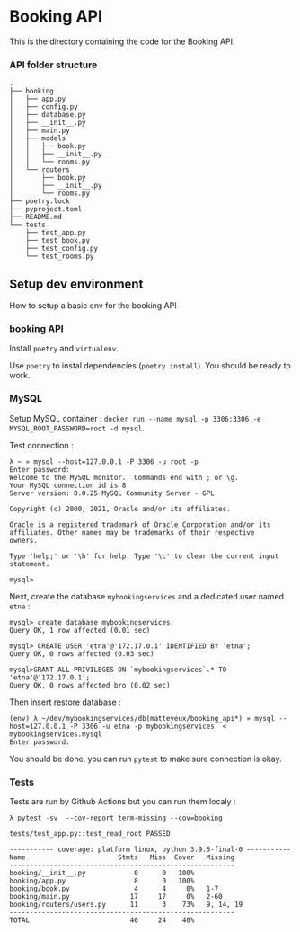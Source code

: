 # Booking API

This is the directory containing the code for the Booking API.

### API folder structure
```
.
├── booking
│   ├── app.py
│   ├── config.py
│   ├── database.py
│   ├── __init__.py
│   ├── main.py
│   ├── models
│   │   ├── book.py
│   │   ├── __init__.py
│   │   └── rooms.py
│   └── routers
│       ├── book.py
│       ├── __init__.py
│       └── rooms.py
├── poetry.lock
├── pyproject.toml
├── README.md
└── tests
    ├── test_app.py
    ├── test_book.py
    ├── test_config.py
    └── test_rooms.py
```

## Setup dev environment

How to setup a basic env for the booking API

### booking API

Install `poetry` and `virtualenv`.

Use `poetry` to instal dependencies (`poetry install`). You should be ready to work.

### MySQL

Setup MySQL container : `docker run --name mysql -p 3306:3306 -e MYSQL_ROOT_PASSWORD=root -d mysql`.


Test connection :
```
λ ~ » mysql --host=127.0.0.1 -P 3306 -u root -p
Enter password:
Welcome to the MySQL monitor.  Commands end with ; or \g.
Your MySQL connection id is 8
Server version: 8.0.25 MySQL Community Server - GPL

Copyright (c) 2000, 2021, Oracle and/or its affiliates.

Oracle is a registered trademark of Oracle Corporation and/or its
affiliates. Other names may be trademarks of their respective
owners.

Type 'help;' or '\h' for help. Type '\c' to clear the current input statement.

mysql>
```
Next, create the database `mybookingservices` and a dedicated user named `etna` :

```
mysql> create database mybookingservices;
Query OK, 1 row affected (0.01 sec)

mysql> CREATE USER 'etna'@'172.17.0.1' IDENTIFIED BY 'etna';
Query OK, 0 rows affected (0.03 sec)

mysql>GRANT ALL PRIVILEGES ON `mybookingservices`.* TO 'etna'@'172.17.0.1';
Query OK, 0 rows affected bro (0.02 sec)
```

Then insert restore database :
```
(env) λ ~/dev/mybookingservices/db(matteyeux/booking_api*) » mysql --host=127.0.0.1 -P 3306 -u etna -p mybookingservices  < mybookingservices.mysql
Enter password:
```

You should be done, you can run `pytest` to make sure connection is okay.


### Tests

Tests are run by Github Actions but you can run them localy :
```
λ pytest -sv  --cov-report term-missing --cov=booking

tests/test_app.py::test_read_root PASSED

----------- coverage: platform linux, python 3.9.5-final-0 -----------
Name                       Stmts   Miss  Cover   Missing
--------------------------------------------------------
booking/__init__.py            0      0   100%
booking/app.py                 8      0   100%
booking/book.py                4      4     0%   1-7
booking/main.py               17     17     0%   2-60
booking/routers/users.py      11      3    73%   9, 14, 19
--------------------------------------------------------
TOTAL                         40     24    40%
```
